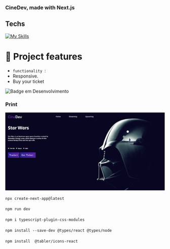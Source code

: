 ### CineDev, made with Next.js


## Techs


  [![My Skills](https://skillicons.dev/icons?i=html,css,nodejs,ts,react,next,npm)](https://skillicons.dev)


  # :hammer: Project features

- `functionality `:
- Responsive.
- Buy your ticket

  
![Badge em Desenvolvimento](http://img.shields.io/static/v1?label=STATUS&message=%20finished&color=GREEN&style=for-the-badge)

### Print
  <img src="https://github.com/DocCaio/Cine/blob/main/src/app/assets/print.png" alt="Minha Figura">

  ```mk
npx create-next-app@latest

npm run dev

npm i typescript-plugin-css-modules

npm install --save-dev @types/react @types/node

npm install  @tabler/icons-react
